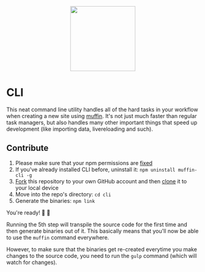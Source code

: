 <p align="center">
  <a href="http://muffin.cafe">
    <img src="http://i.imgur.com/buhMCWz.png" width="170">
  </a>
</p>

# CLI

This neat command line utility handles all of the hard tasks in your workflow when creating a new site using [muffin](http://muffin.cafe). It's not just much faster than regular task managers, but also handles many other important things that speed up development (like importing data, livereloading and such).

## Contribute

1. Please make sure that your npm permissions are [fixed](https://docs.npmjs.com/getting-started/fixing-npm-permissions)
2. If you've already installed CLI before, uninstall it: `npm uninstall muffin-cli -g`
3. [Fork](https://guides.github.com/activities/forking/) this repository to your own GitHub account and then [clone](https://guides.github.com/activities/forking/#clone) it to your local device
4. Move into the repo's directory: `cd cli`
5. Generate the binaries: `npm link`

You're ready! :loudspeaker: :sheep:

Running the 5th step will transpile the source code for the first time and then generate binaries out of it. This basically means that you'll now be able to use the `muffin` command everywhere.

However, to make sure that the binaries get re-created everytime you make changes to the source code, you need to run the `gulp` command (which will watch for changes).

